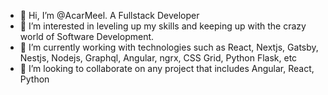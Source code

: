 - 👋 Hi, I’m @AcarMeel. A Fullstack Developer
- 👀 I’m interested in leveling up my skills and keeping up with the crazy world of Software Development.
- 🌱 I’m currently working with technologies such as React, Nextjs, Gatsby, Nestjs, Nodejs, Graphql, Angular, ngrx, CSS Grid, Python Flask, etc
- 💞️ I’m looking to collaborate on any project that includes Angular, React, Python

<!---
AcarMeel/AcarMeel is a ✨ special ✨ repository because its `README.md` (this file) appears on your GitHub profile.
You can click the Preview link to take a look at your changes.
--->
